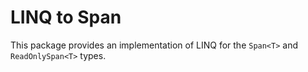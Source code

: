 # LINQ to Span

This package provides an implementation of LINQ 
for the `Span<T>` and `ReadOnlySpan<T>` types.

